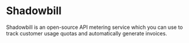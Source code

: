 # Shadowbill
Shadowbill is an open-source API metering service which you can use to track customer usage quotas and automatically generate invoices.
